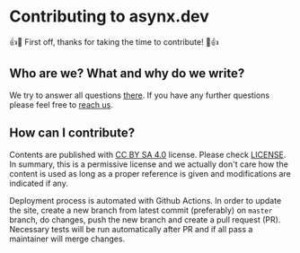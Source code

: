 # Contributing to asynx.dev

👍🎉 First off, thanks for taking the time to contribute! 🎉👍

## Who are we? What and why do we write?

We try to answer all questions [there](https://asynx.dev/about/). If you
have any further questions please feel free to
[reach us](https://asynx.dev/contact/).

## How can I contribute?

Contents are published with [CC BY SA
4.0](https://creativecommons.org/licenses/by-sa/4.0/) license. Please check
[LICENSE](LICENSE). In summary, this is a permissive license and we actually
don't care how the content is used as long as a proper reference is given and
modifications are indicated if any.

Deployment process is automated with
Github Actions. In order to update the site, create a new branch from latest
commit (preferably) on `master` branch, do changes, push the new branch and
create a pull request (PR). Necessary tests will be run automatically after
PR and if all pass a maintainer will merge changes.

